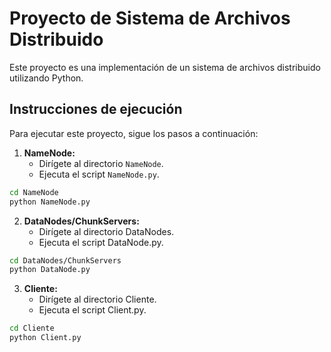 # Proyecto de Sistema de Archivos Distribuido

Este proyecto es una implementación de un sistema de archivos distribuido utilizando Python.

## Instrucciones de ejecución

Para ejecutar este proyecto, sigue los pasos a continuación:

1. **NameNode:**
   - Dirígete al directorio `NameNode`.
   - Ejecuta el script `NameNode.py`.

```bash
cd NameNode
python NameNode.py
```

2. **DataNodes/ChunkServers:**
   - Dirígete al directorio DataNodes.
   - Ejecuta el script DataNode.py.
  
```bash
cd DataNodes/ChunkServers
python DataNode.py
```

3. **Cliente:**
   - Dirígete al directorio Cliente.
   - Ejecuta el script Client.py.

```bash
cd Cliente
python Client.py
```
